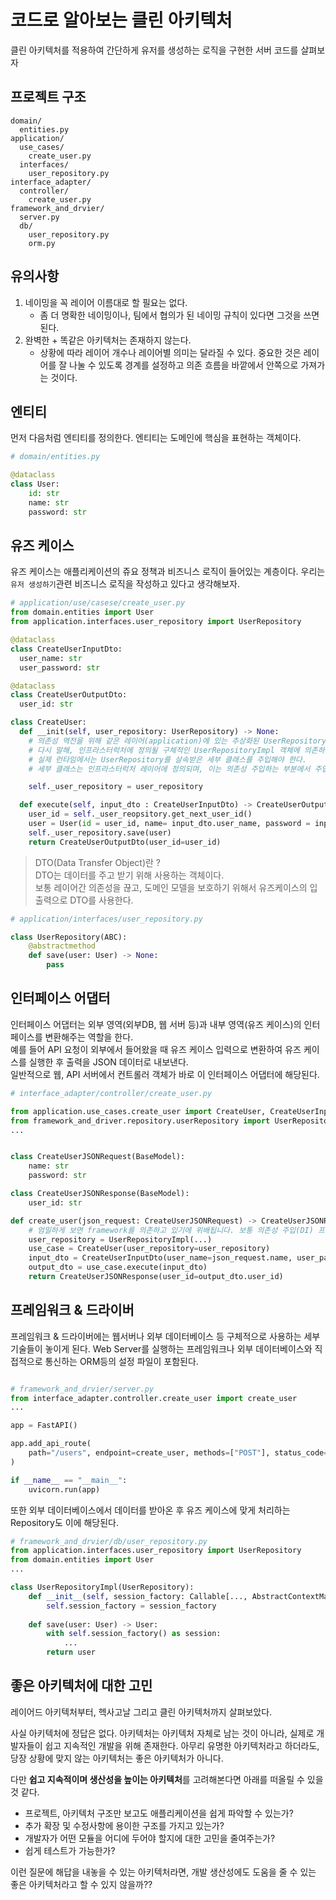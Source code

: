 # 코드로 알아보는 클린 아키텍처

클린 아키텍처를 적용하여 간단하게 유저를 생성하는 로직을 구현한 서버 코드를 살펴보자

## 프로젝트 구조
```
domain/
  entities.py
application/
  use_cases/
    create_user.py
  interfaces/
    user_repository.py
interface_adapter/
  controller/
    create_user.py
framework_and_drvier/
  server.py
  db/
    user_repository.py
    orm.py 
```
## 유의사항
1. 네이밍을 꼭 레이어 이름대로 할 필요는 없다.
    - 좀 더 명확한 네이밍이나, 팀에서 협의가 된 네이밍 규칙이 있다면 그것을 쓰면 된다. 
2. 완벽한 + 똑같은 아키텍처는 존재하지 않는다.
    - 상황에 따라 레이어 개수나 레이어별 의미는 달라질 수 있다. 중요한 것은 레이어를 잘 나눌 수 있도록 경계를 설정하고 의존 흐름을 바깥에서 안쪽으로 가져가는 것이다.

  


## 엔티티 
먼저 다음처럼 엔티티를 정의한다. 엔티티는 도메인에 핵심을 표현하는 객체이다. 

```python
# domain/entities.py

@dataclass
class User:
    id: str
    name: str
    password: str
```

## 유즈 케이스
유즈 케이스는 애플리케이션의 쥬요 정책과 비즈니스 로직이 들어있는 계층이다. 우리는 `유저 생성하기`관련 비즈니스 로직을 작성하고 있다고 생각해보자.
```python
# application/use/casese/create_user.py
from domain.entities import User
from application.interfaces.user_repository import UserRepository

@dataclass
class CreateUserInputDto:
  user_name: str
  user_password: str

@dataclass
class CreateUserOutputDto:
  user_id: str

class CreateUser:
  def __init(self, user_repository: UserRepository) -> None:
    # 의존성 역전을 위해 같은 레이어(application)에 있는 추상화된 UserRepository에 의존한다. 
    # 다시 말해, 인프라스터럭처에 정의될 구체적인 UserRepositoryImpl 객체에 의존하지 않는다.
    # 실제 런타임에서는 UserRepository를 살속받은 세부 클래스를 주입해야 한다. 
    # 세부 클래스는 인프라스터럭처 레이어에 정의되며, 이는 의존성 주입하는 부분에서 주입된다.  

    self._user_repository = user_repository

  def execute(self, input_dto : CreateUserInputDto) -> CreateUserOutputDto:
    user_id = self._user_reopsitory.get_next_user_id()
    user = User(id = user_id, name= input_dto.user_name, password = input_dto,user_password)
    self._user_repository.save(user)
    return CreateUserOutputDto(user_id=user_id)
```
> DTO(Data Transfer Object)란 ?  
DTO는 데이터를 주고 받기 위해 사용하는 객체이다.  
보통 레이어간 의존성을 끊고, 도메인 모델을 보호하기 위해서 유즈케이스의 입출력으로 DTO를 사용한다.  


```python
# application/interfaces/user_repository.py

class UserRepository(ABC):
    @abstractmethod
    def save(user: User) -> None:
        pass

```
## 인터페이스 어댑터
인터페이스 어댑터는 외부 영역(외부DB, 웹 서버 등)과 내부 영역(유즈 케이스)의 인터페이스를 변환해주는 역할을 한다.  
예를 들어 API 요청이 외부에서 들어왔을 때 유즈 케이스 입력으로 변환하여 유즈 케이스를 실행한 후 출력을 JSON 데이터로 내보낸다.   
일반적으로 웹, API 서버에서 컨트롤러 객체가 바로 이 인터페이스 어댑터에 해당된다.  


```python
# interface_adapter/controller/create_user.py

from application.use_cases.create_user import CreateUser, CreateUserInputDto
from framework_and_driver.repository.userRepository import UserRepositoryImpl
...


class CreateUserJSONRequest(BaseModel):
    name: str
    password: str

class CreateUserJSONResponse(BaseModel):
    user_id: str

def create_user(json_request: CreateUserJSONRequest) -> CreateUserJSONResponse:
    # 엄밀하게 보면 framework를 의존하고 있기에 위배됩니다. 보통 의존성 주입(DI) 프레임워크를 사용하거나 별도의 Factory를 둡니다
    user_repository = UserRepositoryImpl(...)    
    use_case = CreateUser(user_repository=user_repository)
    input_dto = CreateUserInputDto(user_name=json_request.name, user_password=json_request.password)
    output_dto = use_case.execute(input_dto)
    return CreateUserJSONResponse(user_id=output_dto.user_id)

```
## 프레임워크 & 드라이버
프레임워크 & 드라이버에는 웹서버나 외부 데이터베이스 등 구체적으로 사용하는 세부 기술들이 놓이게 된다. 
Web Server를 실행하는 프레임워크나 외부 데이터베이스와 직접적으로 통신하는 ORM등의 설정 파일이 포함된다.  

```python

# framework_and_drvier/server.py
from interface_adapter.controller.create_user import create_user
...

app = FastAPI()

app.add_api_route(
    path="/users", endpoint=create_user, methods=["POST"], status_code=201
)

if __name__ == "__main__":
    uvicorn.run(app)
```
또한 외부 데이터베이스에서 데이터를 받아온 후 유즈 케이스에 맞게 처리하는 Repository도 이에 해당된다.
```python
# framework_and_drvier/db/user_repository.py
from application.interfaces.user_repository import UserRepository
from domain.entities import User
...

class UserRepositoryImpl(UserRepository): 
    def __init__(self, session_factory: Callable[..., AbstractContextManager[Session]]) -> None:
        self.session_factory = session_factory 
        
    def save(user: User) -> User:
        with self.session_factory() as session:
            ...
        return user

```

## 좋은 아키텍처에 대한 고민
레이어드 아키텍처부터, 헥사고날 그리고 클린 아키텍처까지 살펴보았다.

사실 아키텍처에 정답은 없다. 아키텍처는 아키텍처 자체로 남는 것이 아니라, 실제로 개발자들이 쉽고 지속적인 개발을 위해 존재한다. 아무리 유명한 아키텍처라고 하더라도, 당장 상황에 맞지 않는 아키텍처는 좋은 아키텍처가 아니다.  

다만 **쉽고 지속적이며 생산성을 높이는 아키텍처**를 고려해본다면 아래를 떠올릴 수 있을 것 같다.  

- 프로젝트, 아키텍처 구조만 보고도 애플리케이션을 쉽게 파악할 수 있는가?
- 추가 확장 및 수정사항에 용이한 구조를 가지고 있는가?
- 개발자가 어떤 모듈을 어디에 두어야 할지에 대한 고민을 줄여주는가?
- 쉽게 테스트가 가능한가? 

이런 질문에 해답을 내놓을 수 있는 아키텍처라면, 개발 생산성에도 도움을 줄 수 있는 좋은 아키텍처라고 할 수 있지 않을까?? 